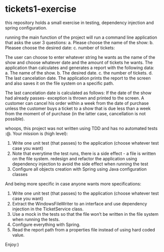 # tickets1-exercise
this repository holds a small exercise in testing, dependency injection and spring configuration.

running the main function of the project will run a command line application that asks the user 3 questions:
 a. Please choose the name of the show:
 b. Pleasee choose the desired date:
 c. number of tickets:
 
 The user can choose to enter whatever string he wants as the name of the show and choose whatever date and the amount of tickets he wants.
 The application than calculates and generates a report with the following data:
 a. The name of the show.
 b. The desired date.
 c. the number of tickets.
 d. The last cancelation date.
 The application prints the report to the screen and also saves it on the file system on a specific path. 
 
 The last cancelation date is calculated as follows:
 If the date of the show had already passes- exception is thrown and printed to the screen.
 A customer can cancel his order within a week from the date of purchase unless the customer buys a ticket to a show that is due less
 than a week from the moment of of purchase (in the latter case, cancellation is not possible).
 
 
whoops, this project was not written using TDD and has no automated tests :@.
Your mission is (high level):
1. Write one unit test (that passes) to the application (choose whatever test case you want)
2. Note that everytime the test runs, there is a side effect -  a file is written on the file system. redesign and refactor the application
   using dependency injection to avoid the side effect when running the test
3. Configure all objects creation with Spring using Java configuration classes

And being more specific in case anyone wants more specifications:
1. Write one unit test (that passes) to the application (choose whatever test case you want)
2. Extract the WindowsFileWriter to an interface and use dependency injection in the TicketService class.
3. Use a mock in the tests so that the file won’t be written in the file system when running the tests.
4. Configure everything with Spring.
5. Read the report path from a properties file instead of using hard coded value. 


Enjoy:)
